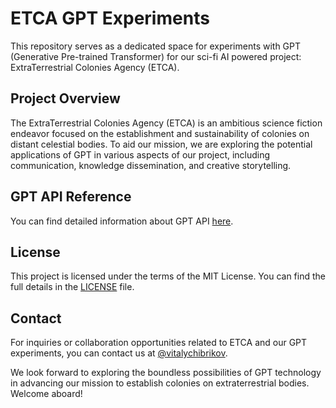 # ETCA GPT Experiments

This repository serves as a dedicated space for experiments with GPT (Generative Pre-trained Transformer) for our sci-fi AI powered project: ExtraTerrestrial Colonies Agency (ETCA).

## Project Overview

The ExtraTerrestrial Colonies Agency (ETCA) is an ambitious science fiction endeavor focused on the establishment and sustainability of colonies on distant celestial bodies. To aid our mission, we are exploring the potential applications of GPT in various aspects of our project, including communication, knowledge dissemination, and creative storytelling.

## GPT API Reference
You can find detailed information about GPT API [here](https://platform.openai.com/docs/guides/gpt/chat-completions-api).

## License

This project is licensed under the terms of the MIT License. You can find the full details in the [LICENSE](./LICENSE) file.

## Contact

For inquiries or collaboration opportunities related to ETCA and our GPT experiments, you can contact us at [@vitalychibrikov](https://t.me/vitalychibrikov).

We look forward to exploring the boundless possibilities of GPT technology in advancing our mission to establish colonies on extraterrestrial bodies. Welcome aboard!
